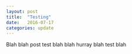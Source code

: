 ```yaml
---
layout: post
title:  "Testing"
date:   2016-07-17
categories: update
---
```

Blah blah post test blah blah hurray blah test blah
